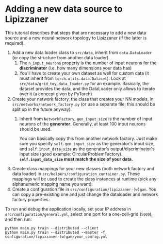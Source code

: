 # Adding a new data source to Lipizzaner
This tutorial describes that steps that are necessary to add a new data source and a new neural network topology to Lipizzaner (if the latter is required).
1) Add a new data loader class to `src/data`, inherit from `data.DataLoader` (or copy the structure from another data loader).
   1) The `n_input_neurons` property is the number of input neurons for the **discriminator** (i.e. how many dimensions your data has)
   2) You'll have to create your own dataset as well for custom data (it must inherit from `torch.utils.data.Dataset`). Look at `src/data/grid_toy_data_loader.py` for an example.
       Basically, the dataset provides the data, and the DataLoader only allows to iterate over it (a concept given by PyTorch)
2) Create your network factory, the class that creates your NN models, in `src/networks/network_factory.py` (or use a separate file; this should be split up in the future anyway).
   1) Inherit from `NetworkFactory`, `gen_input_size` is the number of input neurons of the **generator**. Generally, at least 100 input neurons should be used.

      You can basically copy this from another network factory. Just make sure you specify `self.gen_input_size` as the generator's input size, and `self.input_data_size` as the generator's output/discriminator's input size (good example: CircularProblemFactory).
      **`self.input_data_size` must match the size of your data.**
3) Create class mappings for your new classes (both network factory and data loader) in `src/helpers/configuration_container.py`. These mappings will be used to create the class instances at runtime (pick any alphanumeric mapping name you want).
4) Create a configuration file in `src/configuration/lipizzaner-[w]gan`. You can copy a pre-existing one and just change the dataloader and network factory properties.

To run and debug the application locally, set your IP address in `src/configuration/general.yml`, select one port for a one-cell-grid (`5000`), and then run:

   ```
   python main.py train --distributed --client
   python main.py train --distributed --master -f configuration/lipizzaner-(w)gan/your_config.yml
   ```
